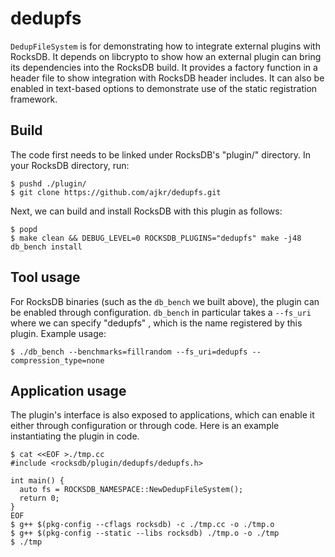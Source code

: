 # dedupfs

`DedupFileSystem` is for demonstrating how to integrate external plugins with RocksDB. It depends on libcrypto to show how an external plugin can bring its dependencies into the RocksDB build. It provides a factory function in a header file to show integration with RocksDB header includes. It can also be enabled in text-based options to demonstrate use of the static registration framework.

## Build

The code first needs to be linked under RocksDB's "plugin/" directory. In your RocksDB directory, run:

```
$ pushd ./plugin/
$ git clone https://github.com/ajkr/dedupfs.git
```

Next, we can build and install RocksDB with this plugin as follows:

```
$ popd
$ make clean && DEBUG_LEVEL=0 ROCKSDB_PLUGINS="dedupfs" make -j48 db_bench install
```

## Tool usage

For RocksDB binaries (such as the `db_bench` we built above), the plugin can be enabled through configuration. `db_bench` in particular takes a `--fs_uri` where we can specify "dedupfs" , which is the name registered by this plugin. Example usage:

```
$ ./db_bench --benchmarks=fillrandom --fs_uri=dedupfs --compression_type=none
```

## Application usage

The plugin's interface is also exposed to applications, which can enable it either through configuration or through code. Here is an example instantiating the plugin in code.

```
$ cat <<EOF >./tmp.cc
#include <rocksdb/plugin/dedupfs/dedupfs.h>

int main() {
  auto fs = ROCKSDB_NAMESPACE::NewDedupFileSystem();
  return 0;
}
EOF
$ g++ $(pkg-config --cflags rocksdb) -c ./tmp.cc -o ./tmp.o
$ g++ $(pkg-config --static --libs rocksdb) ./tmp.o -o ./tmp
$ ./tmp
```
